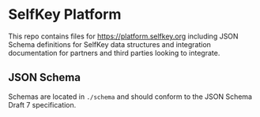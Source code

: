 # SelfKey Platform

This repo contains files for https://platform.selfkey.org including JSON Schema definitions for SelfKey data structures and integration documentation for partners and third parties looking to integrate.

## JSON Schema

Schemas are located in `./schema` and should conform to the JSON Schema Draft 7 specification.

